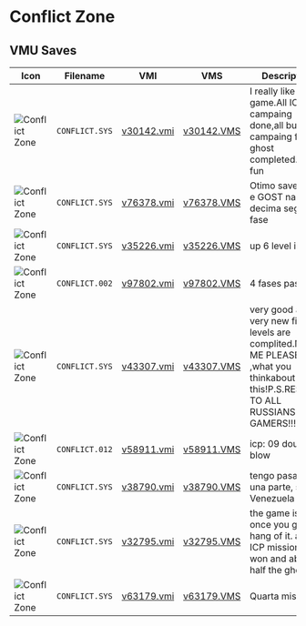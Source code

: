 # Conflict Zone

## VMU Saves

| Icon | Filename | VMI | VMS | Description |
|------|----------|-----|-----|-------------|
| ![Conflict Zone](../icons/CONFLICT.SYS.GIF) | `CONFLICT.SYS` | [v30142.vmi](v30142.vmi) | [v30142.VMS](v30142.VMS) | I really like this game.All ICP campaing done,all but 1 campaing for ghost completed.have fun 
| ![Conflict Zone](../icons/CONFLICT.SYS.GIF) | `CONFLICT.SYS` | [v76378.vmi](v76378.vmi) | [v76378.VMS](v76378.VMS) | Otimo save; ICP e GOST na decima segunda fase 
| ![Conflict Zone](../icons/CONFLICT.SYS.GIF) | `CONFLICT.SYS` | [v35226.vmi](v35226.vmi) | [v35226.VMS](v35226.VMS) | up 6 level icp 
| ![Conflict Zone](../icons/CONFLICT.002.GIF) | `CONFLICT.002` | [v97802.vmi](v97802.vmi) | [v97802.VMS](v97802.VMS) | 4 fases passadas 
| ![Conflict Zone](../icons/CONFLICT.SYS.GIF) | `CONFLICT.SYS` | [v43307.vmi](v43307.vmi) | [v43307.VMS](v43307.VMS) | very good and very new file!all levels are complited.MAIL ME PLEASE ,what you thinkabout this!P.S.RESPECT TO ALL RUSSIANS DC-GAMERS!!! 
| ![Conflict Zone](../icons/CONFLICT.012.GIF) | `CONFLICT.012` | [v58911.vmi](v58911.vmi) | [v58911.VMS](v58911.VMS) | icp: 09 double blow 
| ![Conflict Zone](../icons/CONFLICT.SYS.GIF) | `CONFLICT.SYS` | [v38790.vmi](v38790.vmi) | [v38790.VMS](v38790.VMS) | tengo pasada una parte, save Venezuela por jjv 
| ![Conflict Zone](../icons/CONFLICT.SYS.GIF) | `CONFLICT.SYS` | [v32795.vmi](v32795.vmi) | [v32795.VMS](v32795.VMS) | the game is fun once you get the hang of it. all  hte ICP missions won and about half the ghost. 
| ![Conflict Zone](../icons/CONFLICT.SYS.GIF) | `CONFLICT.SYS` | [v63179.vmi](v63179.vmi) | [v63179.VMS](v63179.VMS) | Quarta missao... 
